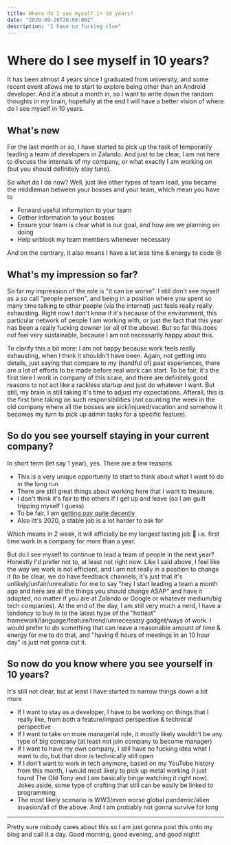 ```yaml
---
title: Where do I see myself in 10 years?
date: "2020-09-20T20:00:00Z"
description: "I have no fucking clue"
---
```


# Where do I see myself in 10 years?

It has been almost 4 years since I graduated from university, and some recent event allows me to start to explore being other than an Android developer. And it'a about a month in, so I want to write down the random thoughts in my brain, hopefully at the end I will have a better vision of where do I see myself in 10 years.

## What's new

For the last month or so, I have started to pick up the task of temporarily leading a team of developers in Zalando. And just to be clear, I am not here to discuss the internals of my company, or what exactly I am working on (but you should definitely stay tune). 

So what do I do now? Well, just like other types of team lead, you became the middleman between your bosses and your team, which mean you have to

- Forward useful information to your team
- Gether information to your bosses
- Ensure your team is clear what is our goal, and how are we planning on doing
- Help unblock my team members whenever necessary

And on the contrary, it also means I have a lot less time & energy to code 😢

## What's my impression so far?

So far my impression of the role is "it can be worse". I still don't see myself as a so call "people person", and being in a position where you spent so many time talking to other people (via the internet) just feels really really exhausting. Right now I don't know if it's because of the environment, this particular network of people I am working with, or just the fact that this year has been a really fucking downer (or all of the above). But so far this does not feel very sustainable, because I am not necessarily happy about this.

To clarify this a bit more: I am not happy because work feels really exhausting, when I think it shouldn't have been. Again, not getting into details, just saying that compare to my (handful of) past experiences, there are a lot of efforts to be made before real work can start. To be fair, it's the first time I work in company of this scale, and there are definitely good reasons to not act like a rackless startup and just do whatever I want. But still, my brain is still taking it's time to adjust my expectations. Afterall, this is the first time taking on such responsibilities (not counting the week in the old company where all the bosses are sick/injured/vacation and somehow it becomes my turn to pick up admin tasks for a specific feature).

## So do you see yourself staying in your current company?

In short term (let say 1 year), yes. There are a few reasons

- This is a very unique opportunity to start to think about what I want to do in the long run
- There are still great things about working here that I want to treasure.
- I don't think it's fair to the others if I get up and leave (so I am guilt tripping myself I guess)
- To be fair, I am [getting pay quite decently](https://twitter.com/louis993546/status/1228570372771123201)
- Also itt's 2020, a stable job is a lot harder to ask for

Which means in 2 week, it will officially be my longest lasting job 🤣 i.e. first time work in a company for more than a year.

But do I see myself to continue to lead a team of people in the next year? Honestly I'd prefer not to, at least not right now. Like I said above, I feel like the way we work is not efficient, and I am not really in a position to change it (to be clear, we do have feedback channels, it's just that it's unlikely/unfair/unrealistic for me to say "hey I start leading a team a month ago and here are all the things you should change ASAP" and have it adopted, no matter if you are at Zalando or Google or whatever medium/big tech companies). At the end of the day, I am still very much a nerd, I have a tendency to buy in to the latest hype of the "hottest" framework/language/feature/trend/unnecessary gadget/ways of work. I would prefer to do something that can leave a reasonable amount of time & energy for me to do that, and "having 6 hours of meetings in an 10 hour day" is just not gonna cut it.

## So now do you know where you see yourself in 10 years?

It's still not clear, but at least I have started to narrow things down a bit more

- If I want to stay as a developer, I have to be working on things that I really like, from both a feature/impact perspective & technical perspective
- If I want to take on more managerial role, it mostly likely wouldn't be any type of big company (at least not join company to become manager)
- If I want to have my own company, I still have no fucking idea what I want to do, but that door is technically still open
- If I don't want to work in tech anymore, based on my YouTube history from this month, I would most likely to pick up metal working (I just found The Old Tony and I am basically binge watching it right now). Jokes aside, some type of crafting that still can be easily be linked to programming
- The most likely scenario is WW3/even worse global pandemic/alien invasion/all of the above. And I am probably not gonna survive for long

---

Pretty sure nobody cares about this so I am just gonna post this onto my blog and call it a day. Good morning, good evening, and good night!